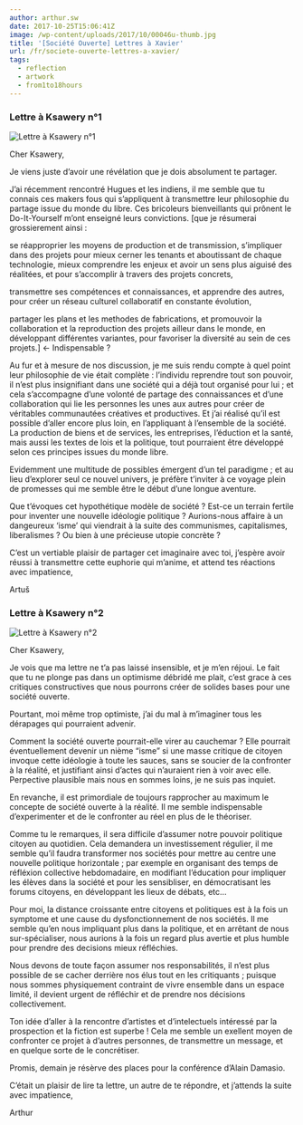 ```yaml
---
author: arthur.sw
date: 2017-10-25T15:06:41Z
image: /wp-content/uploads/2017/10/00046u-thumb.jpg
title: '[Société Ouverte] Lettres à Xavier'
url: /fr/societe-ouverte-lettres-a-xavier/
tags:
  - reflection
  - artwork
  - from1to18hours
---
```


### Lettre à Ksawery n°1

![Lettre à Ksawery n°1](/wp-content/uploads/2017/10/00046u.jpg)

Cher Ksawery,

Je viens juste d’avoir une révélation que je dois absolument te partager.

J’ai récemment rencontré Hugues et les indiens, il me semble que tu connais ces makers fous qui s’appliquent à transmettre leur philosophie du partage issue du monde du libre. Ces bricoleurs bienveillants qui prônent le Do-It-Yourself m’ont enseigné leurs convictions. [que je résumerai grossierement ainsi :

se réapproprier les moyens de production et de transmission, s’impliquer dans des projets pour mieux cerner les tenants et aboutissant de chaque technologie, mieux comprendre les enjeux et avoir un sens plus aiguisé des réalitées, et pour s’accomplir à travers des projets concrets,
  
transmettre ses compétences et connaissances, et apprendre des autres, pour créer un réseau culturel collaboratif en constante évolution,
  
partager les plans et les methodes de fabrications, et promouvoir la collaboration et la reproduction des projets ailleur dans le monde, en développant différentes variantes, pour favoriser la diversité au sein de ces projets.] <- Indispensable ?
  
Au fur et à mesure de nos discussion, je me suis rendu compte à quel point leur philosophie de vie était complète : l’individu reprendre tout son pouvoir, il n’est plus insignifiant dans une société qui a déjà tout organisé pour lui ; et cela s’accompagne d’une volonté de partage des connaissances et d’une collaboration qui lie les personnes les unes aux autres pour créer de véritables communautées créatives et productives. Et j’ai réalisé qu’il est possible d’aller encore plus loin, en l’appliquant à l’ensemble de la société. La production de biens et de services, les entreprises, l’éduction et la santé, mais aussi les textes de lois et la politique, tout pourraient être développé selon ces principes issues du monde libre.

Evidemment une multitude de possibles émergent d’un tel paradigme ; et au lieu d’explorer seul ce nouvel univers, je préfère t’inviter à ce voyage plein de promesses qui me semble être le début d’une longue aventure.

Que t’évoques cet hypothétique modèle de société ? Est-ce un terrain fertile pour inventer une nouvelle idéologie politique ? Aurions-nous affaire à un dangeureux ‘isme’ qui viendrait à la suite des communismes, capitalismes, liberalismes ? Ou bien à une précieuse utopie concrète ?

C’est un vertiable plaisir de partager cet imaginaire avec toi, j’espère avoir réussi à transmettre cette euphorie qui m’anime, et attend tes réactions avec impatience,
  
Artuš


### Lettre à Ksawery n°2

![Lettre à Ksawery n°2](/wp-content/uploads/2017/10/esquisse.jpg)

Cher Ksawery,

Je vois que ma lettre ne t’a pas laissé insensible, et je m’en réjoui. Le fait que tu ne plonge pas dans un optimisme débridé me plait, c’est grace à ces critiques constructives que nous pourrons créer de solides bases pour une société ouverte.

Pourtant, moi même trop optimiste, j’ai du mal à m’imaginer tous les dérapages qui pourraient advenir.

Comment la société ouverte pourrait-elle virer au cauchemar ? Elle pourrait éventuellement devenir un nième “isme” si une masse critique de citoyen invoque cette idéologie à toute les sauces, sans se soucier de la confronter à la réalité, et justifiant ainsi d’actes qui n’auraient rien à voir avec elle. Perpective plausible mais nous en sommes loins, je ne suis pas inquiet.

En revanche, il est primordiale de toujours rapprocher au maximum le concepte de société ouverte à la réalité. Il me semble indispensable d’experimenter et de le confronter au réel en plus de le théoriser.

Comme tu le remarques, il sera difficile d’assumer notre pouvoir politique citoyen au quotidien. Cela demandera un investissement régulier, il me semble qu’il faudra transformer nos sociétés pour mettre au centre une nouvelle politique horizontale ; par exemple en organisant des temps de réfléxion collective hebdomadaire, en modifiant l’éducation pour impliquer les élèves dans la société et pour les sensibliser, en démocratisant les forums citoyens, en développant les lieux de débats, etc…

Pour moi, la distance croissante entre citoyens et politiques est à la fois un symptome et une cause du dysfonctionnement de nos sociétés. Il me semble qu’en nous impliquant plus dans la politique, et en arrêtant de nous sur-spécialiser, nous aurions à la fois un regard plus avertie et plus humble pour prendre des decisions mieux réfléchies.

Nous devons de toute façon assumer nos responsabilités, il n’est plus possible de se cacher derrière nos élus tout en les critiquants ; puisque nous sommes physiquement contraint de vivre ensemble dans un espace limité, il devient urgent de réfléchir et de prendre nos décisions collectivement.

Ton idée d’aller à la rencontre d’artistes et d’intelectuels intéressé par la prospection et la fiction est superbe ! Cela me semble un exellent moyen de confronter ce projet à d’autres personnes, de transmettre un message, et en quelque sorte de le concrétiser.

Promis, demain je résèrve des places pour la conférence d’Alain Damasio.

C’était un plaisir de lire ta lettre, un autre de te répondre, et j’attends la suite avec impatience,

Arthur